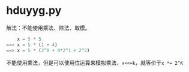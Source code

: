 # hduyyg.py

解法：不能使用乘法、除法、取模。

~~~ py
	x = 5 * 5
==> x = 5 * (1 + 4)
==> x = 5 * (2^0 + 0*2^1 + 2^2) 
~~~

不能使用乘法，但是可以使用位运算来模拟乘法，`x<<=k`，就等价于`x *= 2^K`

